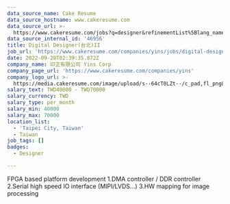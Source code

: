```yaml
---
data_source_name: Cake Resume
data_source_hostname: www.cakeresume.com
data_source_url: >-
  https://www.cakeresume.com/jobs?q=designer&refinementList%5Blang_name%5D%5B0%5D=English&refinementList%5Bsalary_type%5D=per_year
data_source_internal_id: '46956'
title: Digital Designer(台北)II
job_url: 'https://www.cakeresume.com/companies/yins/jobs/digital-designer-taipei-ii'
date: 2022-09-28T02:39:35.872Z
company_name: 印正有限公司 Yins Corp
company_page_url: 'https://www.cakeresume.com/companies/yins'
company_logo_url: >-
  https://media.cakeresume.com/image/upload/s--64cT0LZt--/c_pad,fl_png8,h_200,w_200/v1660628896/ko14owv2xye7mbuzfgu3.png
salary_text: TWD40000 - TWD70000
salary_currency: TWD
salary_type: per_month
salary_min: 40000
salary_max: 70000
location_list:
  - 'Taipei City, Taiwan'
  - Taiwan
job_tags: []
badges:
  - Designer

---
```


FPGA based platform development 1.DMA controller / DDR controller 2.Serial high speed IO interface (MIPI/LVDS…) 3.HW mapping for image processing
